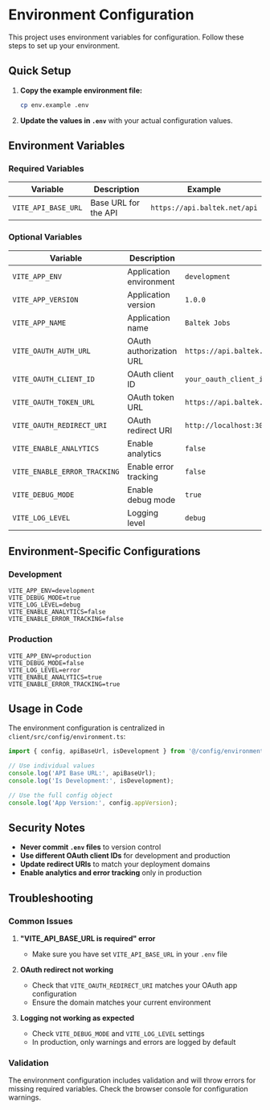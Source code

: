 # Environment Configuration

This project uses environment variables for configuration. Follow these steps to set up your environment.

## Quick Setup

1. **Copy the example environment file:**
   ```bash
   cp env.example .env
   ```

2. **Update the values in `.env`** with your actual configuration values.

## Environment Variables

### Required Variables

| Variable | Description | Example |
|----------|-------------|---------|
| `VITE_API_BASE_URL` | Base URL for the API | `https://api.baltek.net/api` |

### Optional Variables

| Variable | Description | Default | Example |
|----------|-------------|---------|---------|
| `VITE_APP_ENV` | Application environment | `development` | `development`, `production`, `test` |
| `VITE_APP_VERSION` | Application version | `1.0.0` | `1.0.0` |
| `VITE_APP_NAME` | Application name | `Baltek Jobs` | `Baltek Jobs` |
| `VITE_OAUTH_AUTH_URL` | OAuth authorization URL | `https://api.baltek.net/api/oauth2/authorize/` | `https://api.baltek.net/api/oauth2/authorize/` |
| `VITE_OAUTH_CLIENT_ID` | OAuth client ID | `your_oauth_client_id` | `abc123def456` |
| `VITE_OAUTH_TOKEN_URL` | OAuth token URL | `https://api.baltek.net/api/oauth2/token/` | `https://api.baltek.net/api/oauth2/token/` |
| `VITE_OAUTH_REDIRECT_URI` | OAuth redirect URI | `http://localhost:3000/auth/callback` | `https://your-domain.com/auth/callback` |
| `VITE_ENABLE_ANALYTICS` | Enable analytics | `false` | `true`, `false` |
| `VITE_ENABLE_ERROR_TRACKING` | Enable error tracking | `false` | `true`, `false` |
| `VITE_DEBUG_MODE` | Enable debug mode | `true` | `true`, `false` |
| `VITE_LOG_LEVEL` | Logging level | `debug` | `debug`, `info`, `warn`, `error` |

## Environment-Specific Configurations

### Development
```env
VITE_APP_ENV=development
VITE_DEBUG_MODE=true
VITE_LOG_LEVEL=debug
VITE_ENABLE_ANALYTICS=false
VITE_ENABLE_ERROR_TRACKING=false
```

### Production
```env
VITE_APP_ENV=production
VITE_DEBUG_MODE=false
VITE_LOG_LEVEL=error
VITE_ENABLE_ANALYTICS=true
VITE_ENABLE_ERROR_TRACKING=true
```

## Usage in Code

The environment configuration is centralized in `client/src/config/environment.ts`:

```typescript
import { config, apiBaseUrl, isDevelopment } from '@/config/environment';

// Use individual values
console.log('API Base URL:', apiBaseUrl);
console.log('Is Development:', isDevelopment);

// Use the full config object
console.log('App Version:', config.appVersion);
```

## Security Notes

- **Never commit `.env` files** to version control
- **Use different OAuth client IDs** for development and production
- **Update redirect URIs** to match your deployment domains
- **Enable analytics and error tracking** only in production

## Troubleshooting

### Common Issues

1. **"VITE_API_BASE_URL is required" error**
   - Make sure you have set `VITE_API_BASE_URL` in your `.env` file

2. **OAuth redirect not working**
   - Check that `VITE_OAUTH_REDIRECT_URI` matches your OAuth app configuration
   - Ensure the domain matches your current environment

3. **Logging not working as expected**
   - Check `VITE_DEBUG_MODE` and `VITE_LOG_LEVEL` settings
   - In production, only warnings and errors are logged by default

### Validation

The environment configuration includes validation and will throw errors for missing required variables. Check the browser console for configuration warnings.
